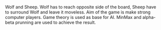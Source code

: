 Wolf and Sheep.
Wolf has to reach opposite side of the board, Sheep have to surround Wolf and leave it moveless.
Aim of the game is make strong computer players.
Game theory is used as base for AI. MinMax and alpha-beta prunning are used to achieve the result.
